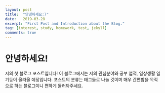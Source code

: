 ```yaml
---
layout: post
title:  "안녕하세요:)"
date:   2019-03-28
excerpt: "First Post and Introduction about the Blog."
tag: [interest, study, homework, test, jekyll]
comments: true
---
```


# 안녕하세요!
저의 첫 블로그 포스트입니다! 이 블로그에서는 저의 관심분야와 공부 업적, 일상생활 일기등이 올라올 예정입니다.
포스트의 분류는 태그들로 나눌 것이며 매우 간편함을 목적으로 하는 블로그이니 편하게 둘러봐주세요.
